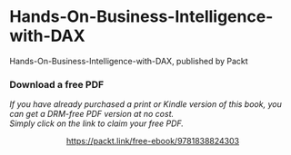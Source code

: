 # Hands-On-Business-Intelligence-with-DAX
Hands-On-Business-Intelligence-with-DAX, published by Packt
### Download a free PDF

 <i>If you have already purchased a print or Kindle version of this book, you can get a DRM-free PDF version at no cost.<br>Simply click on the link to claim your free PDF.</i>
<p align="center"> <a href="https://packt.link/free-ebook/9781838824303">https://packt.link/free-ebook/9781838824303 </a> </p>